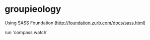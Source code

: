 groupieology
============


Using SASS Foundation (http://foundation.zurb.com/docs/sass.html)

run 'compass watch'
